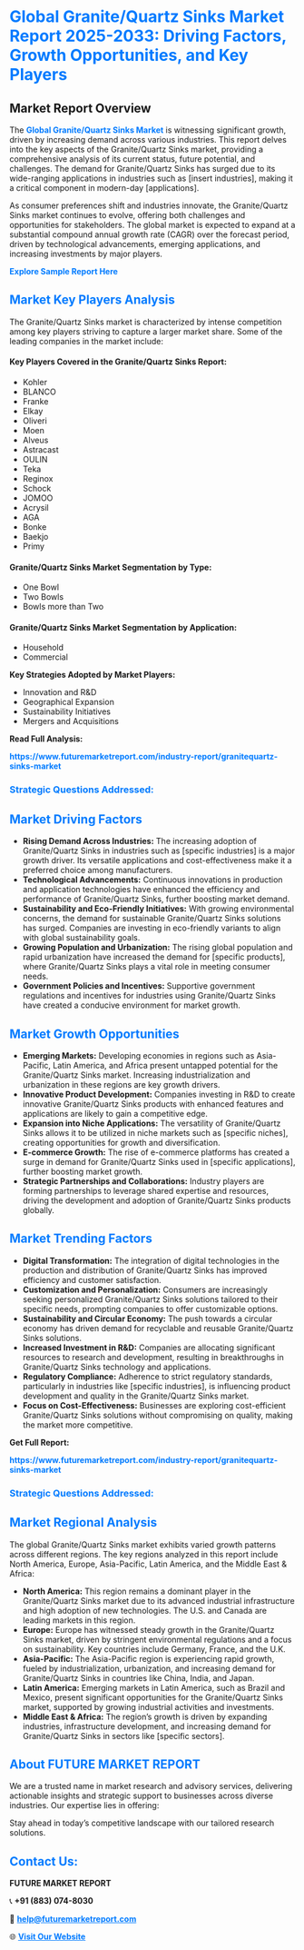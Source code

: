 <h1 style="color: #007BFF;">Global Granite/Quartz Sinks Market Report 2025-2033: Driving Factors, Growth Opportunities, and Key Players</h1>

<section id="overview">
<h2>Market Report Overview</h2>
<p>The <a href="https://www.futuremarketreport.com/industry-report/granitequartz-sinks-market" style="color: #007BFF; text-decoration: none;"><strong>Global Granite/Quartz Sinks Market</strong></a> is witnessing significant growth, driven by increasing demand across various industries. This report delves into the key aspects of the Granite/Quartz Sinks market, providing a comprehensive analysis of its current status, future potential, and challenges. The demand for Granite/Quartz Sinks has surged due to its wide-ranging applications in industries such as [insert industries], making it a critical component in modern-day [applications].</p>
<p>As consumer preferences shift and industries innovate, the Granite/Quartz Sinks market continues to evolve, offering both challenges and opportunities for stakeholders. The global market is expected to expand at a substantial compound annual growth rate (CAGR) over the forecast period, driven by technological advancements, emerging applications, and increasing investments by major players.</p>
</section>

<section id="overview">
<p><a href="https://www.futuremarketreport.com/request-sample/reportId=32022" style="color: #007BFF; text-decoration: none;"><strong>Explore Sample Report Here</strong></a></p>
</section>

<section id="key-players">
<h2 style="color: #007BFF;">Market Key Players Analysis</h2>
<p>The Granite/Quartz Sinks market is characterized by intense competition among key players striving to capture a larger market share. Some of the leading companies in the market include:</p>
<h4>Key Players Covered in the Granite/Quartz Sinks Report:</h4>
<ul><li>Kohler</li><li>BLANCO</li><li>Franke</li><li>Elkay</li><li>Oliveri</li><li>Moen</li><li>Alveus</li><li>Astracast</li><li>OULIN</li><li>Teka</li><li>Reginox</li><li>Schock</li><li>JOMOO</li><li>Acrysil</li><li>AGA</li><li>Bonke</li><li>Baekjo</li><li>Primy</li></ul>
<h4>Granite/Quartz Sinks Market Segmentation by Type:</h4>
<ul><li>One Bowl</li><li>Two Bowls</li><li>Bowls more than Two</li></ul>

<h4>Granite/Quartz Sinks Market Segmentation by Application:</h4>
<ul><li>Household</li><li>Commercial</li></ul>
<p><strong>Key Strategies Adopted by Market Players:</strong></p>
<ul>
<li>Innovation and R&D</li>
<li>Geographical Expansion</li>
<li>Sustainability Initiatives</li>
<li>Mergers and Acquisitions</li>
</ul>
</section>

<section>
<p><strong>Read Full Analysis: </strong></p><a href="https://www.futuremarketreport.com/industry-report/granitequartz-sinks-market" style="color: #007BFF; text-decoration: none;"><strong>https://www.futuremarketreport.com/industry-report/granitequartz-sinks-market</strong></a>
<h3 style="color: #007BFF;">Strategic Questions Addressed:</h3>
</section>

<section id="driving-factors">
<h2 style="color: #007BFF;">Market Driving Factors</h2>
<ul>
<li><strong>Rising Demand Across Industries:</strong> The increasing adoption of Granite/Quartz Sinks in industries such as [specific industries] is a major growth driver. Its versatile applications and cost-effectiveness make it a preferred choice among manufacturers.</li>
<li><strong>Technological Advancements:</strong> Continuous innovations in production and application technologies have enhanced the efficiency and performance of Granite/Quartz Sinks, further boosting market demand.</li>
<li><strong>Sustainability and Eco-Friendly Initiatives:</strong> With growing environmental concerns, the demand for sustainable Granite/Quartz Sinks solutions has surged. Companies are investing in eco-friendly variants to align with global sustainability goals.</li>
<li><strong>Growing Population and Urbanization:</strong> The rising global population and rapid urbanization have increased the demand for [specific products], where Granite/Quartz Sinks plays a vital role in meeting consumer needs.</li>
<li><strong>Government Policies and Incentives:</strong> Supportive government regulations and incentives for industries using Granite/Quartz Sinks have created a conducive environment for market growth.</li>
</ul>
</section>

<section id="growth-opportunities">
<h2 style="color: #007BFF;">Market Growth Opportunities</h2>
<ul>
<li><strong>Emerging Markets:</strong> Developing economies in regions such as Asia-Pacific, Latin America, and Africa present untapped potential for the Granite/Quartz Sinks market. Increasing industrialization and urbanization in these regions are key growth drivers.</li>
<li><strong>Innovative Product Development:</strong> Companies investing in R&D to create innovative Granite/Quartz Sinks products with enhanced features and applications are likely to gain a competitive edge.</li>
<li><strong>Expansion into Niche Applications:</strong> The versatility of Granite/Quartz Sinks allows it to be utilized in niche markets such as [specific niches], creating opportunities for growth and diversification.</li>
<li><strong>E-commerce Growth:</strong> The rise of e-commerce platforms has created a surge in demand for Granite/Quartz Sinks used in [specific applications], further boosting market growth.</li>
<li><strong>Strategic Partnerships and Collaborations:</strong> Industry players are forming partnerships to leverage shared expertise and resources, driving the development and adoption of Granite/Quartz Sinks products globally.</li>
</ul>
</section>

<section id="trending-factors">
<h2 style="color: #007BFF;">Market Trending Factors</h2>
<ul>
<li><strong>Digital Transformation:</strong> The integration of digital technologies in the production and distribution of Granite/Quartz Sinks has improved efficiency and customer satisfaction.</li>
<li><strong>Customization and Personalization:</strong> Consumers are increasingly seeking personalized Granite/Quartz Sinks solutions tailored to their specific needs, prompting companies to offer customizable options.</li>
<li><strong>Sustainability and Circular Economy:</strong> The push towards a circular economy has driven demand for recyclable and reusable Granite/Quartz Sinks solutions.</li>
<li><strong>Increased Investment in R&D:</strong> Companies are allocating significant resources to research and development, resulting in breakthroughs in Granite/Quartz Sinks technology and applications.</li>
<li><strong>Regulatory Compliance:</strong> Adherence to strict regulatory standards, particularly in industries like [specific industries], is influencing product development and quality in the Granite/Quartz Sinks market.</li>
<li><strong>Focus on Cost-Effectiveness:</strong> Businesses are exploring cost-efficient Granite/Quartz Sinks solutions without compromising on quality, making the market more competitive.</li>
</ul>
</section>

<section>
<p><strong>Get Full Report: </strong></p><a href="https://www.futuremarketreport.com/industry-report/granitequartz-sinks-market" style="color: #007BFF; text-decoration: none;"><strong>https://www.futuremarketreport.com/industry-report/granitequartz-sinks-market</strong></a>
<h3 style="color: #007BFF;">Strategic Questions Addressed:</h3>
</section>


<section id="regional-analysis">
<h2 style="color: #007BFF;">Market Regional Analysis</h2>
<p>The global Granite/Quartz Sinks market exhibits varied growth patterns across different regions. The key regions analyzed in this report include North America, Europe, Asia-Pacific, Latin America, and the Middle East & Africa:</p>
<ul>
<li><strong>North America:</strong> This region remains a dominant player in the Granite/Quartz Sinks market due to its advanced industrial infrastructure and high adoption of new technologies. The U.S. and Canada are leading markets in this region.</li>
<li><strong>Europe:</strong> Europe has witnessed steady growth in the Granite/Quartz Sinks market, driven by stringent environmental regulations and a focus on sustainability. Key countries include Germany, France, and the U.K.</li>
<li><strong>Asia-Pacific:</strong> The Asia-Pacific region is experiencing rapid growth, fueled by industrialization, urbanization, and increasing demand for Granite/Quartz Sinks in countries like China, India, and Japan.</li>
<li><strong>Latin America:</strong> Emerging markets in Latin America, such as Brazil and Mexico, present significant opportunities for the Granite/Quartz Sinks market, supported by growing industrial activities and investments.</li>
<li><strong>Middle East & Africa:</strong> The region’s growth is driven by expanding industries, infrastructure development, and increasing demand for Granite/Quartz Sinks in sectors like [specific sectors].</li>
</ul>
</section>

<footer>
<h2 style="color: #007BFF;">About FUTURE MARKET REPORT</h2>
<p>We are a trusted name in market research and advisory services, delivering actionable insights and strategic support to businesses across diverse industries. Our expertise lies in offering:</p>

<p>Stay ahead in today’s competitive landscape with our tailored research solutions.</p>

<h2 style="color: #007BFF;">Contact Us:</h2>
<p><strong>FUTURE MARKET REPORT</strong></p>
<p>📞 <strong>+91 (883) 074-8030</strong></p>
<p>📧 <strong><a href="mailto:help@futuremarketreport.com" style="color: #007BFF;">help@futuremarketreport.com</a></strong></p>
<p>🌐 <strong><a href="https://www.futuremarketreport.com/" style="color: #007BFF;">Visit Our Website</a></strong></p>
</footer>